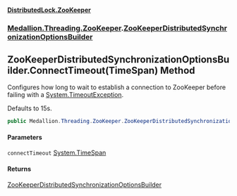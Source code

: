 #### [DistributedLock.ZooKeeper](README.md 'README')
### [Medallion.Threading.ZooKeeper](Medallion.Threading.ZooKeeper.md 'Medallion.Threading.ZooKeeper').[ZooKeeperDistributedSynchronizationOptionsBuilder](ZooKeeperDistributedSynchronizationOptionsBuilder.md 'Medallion.Threading.ZooKeeper.ZooKeeperDistributedSynchronizationOptionsBuilder')

## ZooKeeperDistributedSynchronizationOptionsBuilder.ConnectTimeout(TimeSpan) Method

Configures how long to wait to establish a connection to ZooKeeper before failing with a [System.TimeoutException](https://docs.microsoft.com/en-us/dotnet/api/System.TimeoutException 'System.TimeoutException').  
  
Defaults to 15s.

```csharp
public Medallion.Threading.ZooKeeper.ZooKeeperDistributedSynchronizationOptionsBuilder ConnectTimeout(System.TimeSpan connectTimeout);
```
#### Parameters

<a name='Medallion.Threading.ZooKeeper.ZooKeeperDistributedSynchronizationOptionsBuilder.ConnectTimeout(System.TimeSpan).connectTimeout'></a>

`connectTimeout` [System.TimeSpan](https://docs.microsoft.com/en-us/dotnet/api/System.TimeSpan 'System.TimeSpan')

#### Returns
[ZooKeeperDistributedSynchronizationOptionsBuilder](ZooKeeperDistributedSynchronizationOptionsBuilder.md 'Medallion.Threading.ZooKeeper.ZooKeeperDistributedSynchronizationOptionsBuilder')